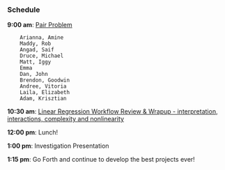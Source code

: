 ### Schedule

**9:00 am**: [Pair Problem](pair.md)

		Arianna, Amine
		Maddy, Rob
		Angad, Saif
		Druce, Michael
		Matt, Iggy
		Emma
		Dan, John
		Brendon, Goodwin
		Andree, Vitoria
		Laila, Elizabeth
		Adam, Krisztian

**10:30 am**: [Linear Regression Workflow Review & Wrapup - interpretation, interactions, complexity and nonlinearity](linear_regression_interp_interactions.ipynb)

**12:00 pm**: Lunch!

**1:00 pm**: Investigation Presentation

**1:15 pm**: Go Forth and continue to develop the best projects ever!
